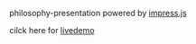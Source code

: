 philosophy-presentation powered by [impress.js](https://github.com/impress/impress.js)

cilck here for [livedemo](https://cdn.rawgit.com/yangyang95/philosophy-presentation/master/index.html#/title)
